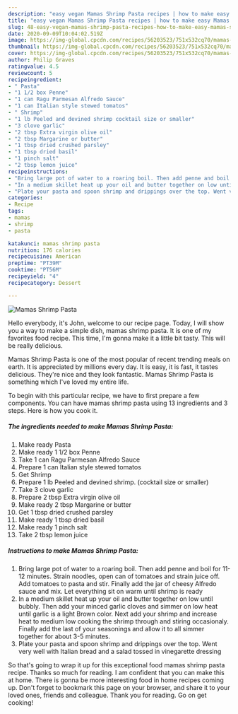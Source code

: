 ```yaml
---
description: "easy vegan Mamas Shrimp Pasta recipes | how to make easy Mamas Shrimp Pasta"
title: "easy vegan Mamas Shrimp Pasta recipes | how to make easy Mamas Shrimp Pasta"
slug: 48-easy-vegan-mamas-shrimp-pasta-recipes-how-to-make-easy-mamas-shrimp-pasta
date: 2020-09-09T10:04:02.519Z
image: https://img-global.cpcdn.com/recipes/56203523/751x532cq70/mamas-shrimp-pasta-recipe-main-photo.jpg
thumbnail: https://img-global.cpcdn.com/recipes/56203523/751x532cq70/mamas-shrimp-pasta-recipe-main-photo.jpg
cover: https://img-global.cpcdn.com/recipes/56203523/751x532cq70/mamas-shrimp-pasta-recipe-main-photo.jpg
author: Philip Graves
ratingvalue: 4.5
reviewcount: 5
recipeingredient:
- " Pasta"
- "1 1/2 box Penne"
- "1 can Ragu Parmesan Alfredo Sauce"
- "1 can Italian style stewed tomatos"
- " Shrimp"
- "1 lb Peeled and devined shrimp cocktail size or smaller"
- "3 clove garlic"
- "2 tbsp Extra virgin olive oil"
- "2 tbsp Margarine or butter"
- "1 tbsp dried crushed parsley"
- "1 tbsp dried basil"
- "1 pinch salt"
- "2 tbsp lemon juice"
recipeinstructions:
- "Bring large pot of water to a roaring boil. Then add penne and boil for 11-12 minutes. Strain noodles, open can of tomatoes and strain juice off. Add tomatoes to pasta and stir. Finally add the jar of cheesy Alfredo sauce and mix. Let everything sit on warm until shrimp is ready"
- "In a medium skillet heat up your oil and butter together on low until bubbly. Then add your minced garlic cloves and simmer on low heat until garlic is a light Brown color. Next add your shrimp and increase heat to medium low cooking the shrimp through and stiring occasionaly. Finally add the last of your seasonings and allow it to all simmer together for about 3-5 minutes."
- "Plate your pasta and spoon shrimp and drippings over the top. Went very well with Italian bread and a salad tossed in vinegarette dressing"
categories:
- Recipe
tags:
- mamas
- shrimp
- pasta

katakunci: mamas shrimp pasta 
nutrition: 176 calories
recipecuisine: American
preptime: "PT39M"
cooktime: "PT56M"
recipeyield: "4"
recipecategory: Dessert

---
```



![Mamas Shrimp Pasta](https://img-global.cpcdn.com/recipes/56203523/751x532cq70/mamas-shrimp-pasta-recipe-main-photo.jpg)

Hello everybody, it's John, welcome to our recipe page. Today, I will show you a way to make a simple dish, mamas shrimp pasta. It is one of my favorites food recipe. This time, I'm gonna make it a little bit tasty. This will be really delicious.



Mamas Shrimp Pasta is one of the most popular of recent trending meals on earth. It is appreciated by millions every day. It is easy, it is fast, it tastes delicious. They're nice and they look fantastic. Mamas Shrimp Pasta is something which I've loved my entire life.


To begin with this particular recipe, we have to first prepare a few components. You can have mamas shrimp pasta using 13 ingredients and 3 steps. Here is how you cook it.

<!--inarticleads1-->

##### The ingredients needed to make Mamas Shrimp Pasta:

1. Make ready  Pasta
1. Make ready 1 1/2 box Penne
1. Take 1 can Ragu Parmesan Alfredo Sauce
1. Prepare 1 can Italian style stewed tomatos
1. Get  Shrimp
1. Prepare 1 lb Peeled and devined shrimp. (cocktail size or smaller)
1. Take 3 clove garlic
1. Prepare 2 tbsp Extra virgin olive oil
1. Make ready 2 tbsp Margarine or butter
1. Get 1 tbsp dried crushed parsley
1. Make ready 1 tbsp dried basil
1. Make ready 1 pinch salt
1. Take 2 tbsp lemon juice




<!--inarticleads2-->

##### Instructions to make Mamas Shrimp Pasta:

1. Bring large pot of water to a roaring boil. Then add penne and boil for 11-12 minutes. Strain noodles, open can of tomatoes and strain juice off. Add tomatoes to pasta and stir. Finally add the jar of cheesy Alfredo sauce and mix. Let everything sit on warm until shrimp is ready
1. In a medium skillet heat up your oil and butter together on low until bubbly. Then add your minced garlic cloves and simmer on low heat until garlic is a light Brown color. Next add your shrimp and increase heat to medium low cooking the shrimp through and stiring occasionaly. Finally add the last of your seasonings and allow it to all simmer together for about 3-5 minutes.
1. Plate your pasta and spoon shrimp and drippings over the top. Went very well with Italian bread and a salad tossed in vinegarette dressing




So that's going to wrap it up for this exceptional food mamas shrimp pasta recipe. Thanks so much for reading. I am confident that you can make this at home. There is gonna be more interesting food in home recipes coming up. Don't forget to bookmark this page on your browser, and share it to your loved ones, friends and colleague. Thank you for reading. Go on get cooking!
